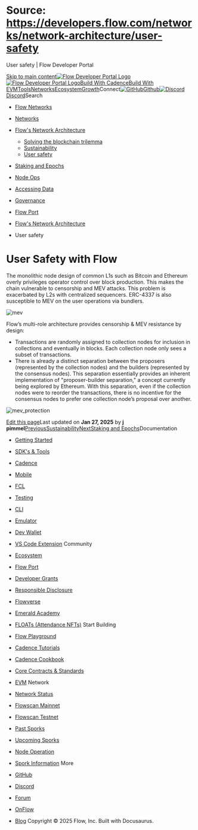 # Source: https://developers.flow.com/networks/network-architecture/user-safety




User safety | Flow Developer Portal





[Skip to main content](#__docusaurus_skipToContent_fallback)[![Flow Developer Portal Logo](/img/flow-docs-logo-dark.png)![Flow Developer Portal Logo](/img/flow-docs-logo-light.png)](/)[Build With Cadence](/build/flow)[Build With EVM](/evm/about)[Tools](/tools/flow-cli)[Networks](/networks/flow-networks)[Ecosystem](/ecosystem)[Growth](/growth)Connect[![GitHub]()Github](https://github.com/onflow)[![Discord]()Discord](https://discord.gg/flow)Search

* [Flow Networks](/networks/flow-networks)
* [Networks](/networks)
* [Flow's Network Architecture](/networks/network-architecture)
  + [Solving the blockchain trilemma](/networks/network-architecture/solving-blockchain-trilemma)
  + [Sustainability](/networks/network-architecture/sustainability)
  + [User safety](/networks/network-architecture/user-safety)
* [Staking and Epochs](/networks/staking)
* [Node Ops](/networks/node-ops)
* [Accessing Data](/networks/access-onchain-data)
* [Governance](/networks/governance)
* [Flow Port](/networks/flow-port)


* [Flow's Network Architecture](/networks/network-architecture)
* User safety
# User Safety with Flow

The monolithic node design of common L1s such as Bitcoin and Ethereum overly privileges operator control over block production.
This makes the chain vulnerable to censorship and MEV attacks. This problem is exacerbated by L2s with centralized sequencers. ERC-4337 is also susceptible to MEV on the user operations via bundlers.

![mev](/assets/images/mev_attack-b4d72fcf8ae40bb4ff46a06d6c4322e1.png)

Flow’s multi-role architecture provides censorship & MEV resistance by design:

* Transactions are randomly assigned to collection nodes for inclusion in collections and eventually in blocks. Each collection node only sees a subset of transactions.
* There is already a distinct separation between the proposers (represented by the collection nodes) and the builders (represented by the consensus nodes). This separation essentially provides an inherent implementation of "proposer-builder separation," a concept currently being explored by Ethereum. With this separation, even if the collection nodes were to reorder the transactions, there is no incentive for the consensus nodes to prefer one collection node’s proposal over another.

![mev_protection](/assets/images/mev_protection_in_flow-cb8116a0c2f0defaf2ec9bed7c552eb6.png)

[Edit this page](https://github.com/onflow/docs/tree/main/docs/networks/network-architecture/user-safety.md)Last updated on **Jan 27, 2025** by **j pimmel**[PreviousSustainability](/networks/network-architecture/sustainability)[NextStaking and Epochs](/networks/staking)Documentation

* [Getting Started](/build/getting-started/contract-interaction)
* [SDK's & Tools](/tools)
* [Cadence](https://cadence-lang.org/docs/)
* [Mobile](/build/guides/mobile/overview)
* [FCL](/tools/clients/fcl-js)
* [Testing](/build/smart-contracts/testing)
* [CLI](/tools/flow-cli)
* [Emulator](/tools/emulator)
* [Dev Wallet](https://github.com/onflow/fcl-dev-wallet)
* [VS Code Extension](/tools/vscode-extension)
Community

* [Ecosystem](/ecosystem)
* [Flow Port](https://port.onflow.org/)
* [Developer Grants](https://github.com/onflow/developer-grants)
* [Responsible Disclosure](https://flow.com/flow-responsible-disclosure)
* [Flowverse](https://www.flowverse.co/)
* [Emerald Academy](https://academy.ecdao.org/)
* [FLOATs (Attendance NFTs)](https://floats.city/)
Start Building

* [Flow Playground](https://play.flow.com/)
* [Cadence Tutorials](https://cadence-lang.org/docs/tutorial/first-steps)
* [Cadence Cookbook](https://open-cadence.onflow.org)
* [Core Contracts & Standards](/build/core-contracts)
* [EVM](/evm/about)
Network

* [Network Status](https://status.onflow.org/)
* [Flowscan Mainnet](https://flowdscan.io/)
* [Flowscan Testnet](https://testnet.flowscan.io/)
* [Past Sporks](/networks/node-ops/node-operation/past-sporks)
* [Upcoming Sporks](/networks/node-ops/node-operation/upcoming-sporks)
* [Node Operation](/networks/node-ops)
* [Spork Information](/networks/node-ops/node-operation/spork)
More

* [GitHub](https://github.com/onflow)
* [Discord](https://discord.gg/flow)
* [Forum](https://forum.onflow.org/)
* [OnFlow](https://onflow.org/)
* [Blog](https://flow.com/blog)
Copyright © 2025 Flow, Inc. Built with Docusaurus.

